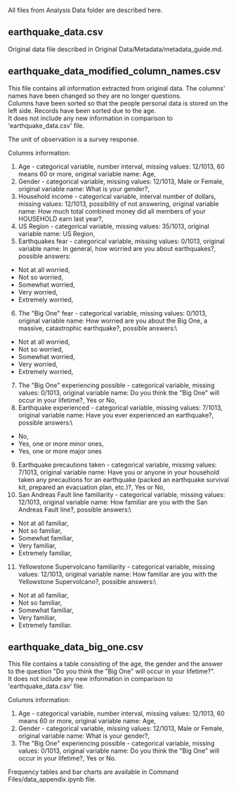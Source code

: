 All files from Analysis Data folder are described here.

## earthquake_data.csv
Original data file described in Original Data/Metadata/metadata_guide.md.

##  earthquake_data_modified_column_names.csv
This file contains all information extracted from original data. The columns' names have been changed so they are no longer questions.\
Columns have been sorted so that the people personal data is stored on the left side. Records have been sorted due to the age.\
It does not include any new information in comparison to 'earthquake_data.csv' file.

The unit of observation is a survey response.

Columns information:
1. Age - categorical variable, number interval, missing values: 12/1013, 60 means 60 or more, original variable name: Age,
2. Gender - categorical variable, missing values: 12/1013, Male or Female, original variable name: What is your gender?,
3. Household income - categorical variable, interval number of dollars, missing values: 12/1013, possibility of not answering, original variable name: How much total combined money did all members of your HOUSEHOLD earn last year?,
4. US Region - categorical variable, missing values: 35/1013, original variable name: US Region,
5. Earthquakes fear - categorical variable, missing values: 0/1013, original variable name: In general, how worried are you about earthquakes?, possible answers:
* Not at all worried,
* Not so worried,
* Somewhat worried,
* Very worried,
* Extremely worried,
6. The "Big One" fear - categorical variable, missing values: 0/1013, original variable name: How worried are you about the Big One, a massive, catastrophic earthquake?, possible answers:\
* Not at all worried,
* Not so worried,
* Somewhat worried,
* Very worried,
* Extremely worried,
7. The "Big One" experiencing possible - categorical variable, missing values: 0/1013, original variable name: Do you think the "Big One" will occur in your lifetime?, Yes or No,
8. Earthquake experienced - categorical variable, missing values: 7/1013, original variable name: Have you ever experienced an earthquake?, possible answers:\
* No,
* Yes, one or more minor ones,
* Yes, one or more major ones
9. Earthquake precautions taken - categorical variable, missing values: 7/1013, original variable name: Have you or anyone in your household taken any precautions for an earthquake (packed an earthquake survival kit, prepared an evacuation plan, etc.)?, Yes or No,
10. San Andreas Fault line familiarity - categorical variable, missing values: 12/1013, original variable name: How familiar are you with the San Andreas Fault line?, possible answers:\
* Not at all familiar,
* Not so familiar,
* Somewhat familiar,
* Very familiar,
* Extremely familiar,
11. Yellowstone Supervolcano familiarity - categorical variable, missing values: 12/1013, original variable name: How familiar are you with the Yellowstone Supervolcano?, possible answers:\
* Not at all familiar,
* Not so familiar,
* Somewhat familiar,
* Very familiar,
* Extremely familiar.

## earthquake_data_big_one.csv
This file contains a table consisting of the age, the gender and the answer to the question "Do you think the "Big One" will occur in your lifetime?".\
It does not include any new information in comparison to 'earthquake_data.csv' file.

Columns information:
1. Age - categorical variable, number interval, missing values: 12/1013, 60 means 60 or more, original variable name: Age,
2. Gender - categorical variable, missing values: 12/1013, Male or Female, original variable name: What is your gender?,
3. The "Big One" experiencing possible - categorical variable, missing values: 0/1013, original variable name: Do you think the "Big One" will occur in your lifetime?, Yes or No.

Frequency tables and bar charts are available in Command Files/data_appendix.ipynb file.
